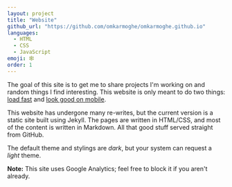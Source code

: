 ```yaml
---
layout: project
title: "Website"
github_url: "https://github.com/omkarmoghe/omkarmoghe.github.io"
languages:
  - HTML
  - CSS
  - JavaScript
emoji: 🕸
order: 1
---
```


The goal of this site is to get me to share projects I'm working on and random things I find interesting. This website is only meant to do two things: <u>load fast</u> and <u>look good on mobile</u>.

This website has undergone many re-writes, but the current version is a static site built using Jekyll. The pages are written in HTML/CSS, and most of the content is written in Markdown. All that good stuff served straight from GitHub.

The default theme and stylings are _dark_, but your system can request a _light_ theme.

**Note:** This site uses Google Analytics; feel free to block it if you aren't already.
